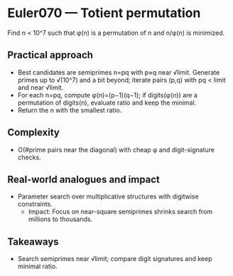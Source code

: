 # Euler070 — Totient permutation

Find n < 10^7 such that φ(n) is a permutation of n and n/φ(n) is minimized.

## Practical approach

- Best candidates are semiprimes n=pq with p≈q near √limit. Generate primes up to √(10^7) and a bit beyond; iterate pairs (p,q) with pq < limit and near √limit.
- For each n=pq, compute φ(n)=(p−1)(q−1); if digits(φ(n)) are a permutation of digits(n), evaluate ratio and keep the minimal.
- Return the n with the smallest ratio.

## Complexity
- O(#prime pairs near the diagonal) with cheap φ and digit-signature checks.

## Real-world analogues and impact
- Parameter search over multiplicative structures with digitwise constraints.
  - Impact: Focus on near-square semiprimes shrinks search from millions to thousands.

## Takeaways
- Search semiprimes near √limit; compare digit signatures and keep minimal ratio.
